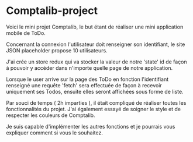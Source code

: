 # Comptalib-project


Voici le mini projet Comptalib, le but étant de réaliser une mini application mobile de ToDo.

Concernant la connexion l'utilisateur doit renseigner son identifiant, le site JSON placeholder propose 10 utilisateurs.

J'ai crée un store redux qui va stocker la valeur de notre 'state' id de façon à pouvoir y accéder dans n'importe quelle page de notre application. 

Lorsque le user arrive sur la page des ToDo en fonction l'identifiant renseigné une requête 'fetch' sera effectuée de façon à recevoir uniquement ses Todos, ensuite elles seront affichées sous forme de liste. 


Par souci de temps ( 2h imparties ), il était compliqué de réaliser toutes les fonctionnalités du projet. J'ai également essayé de soigner le style et de respecter les couleurs de Comptalib. 

Je suis capable d'implémenter les autres fonctions et je pourrais vous expliquer comment si vous le souhaitez.
